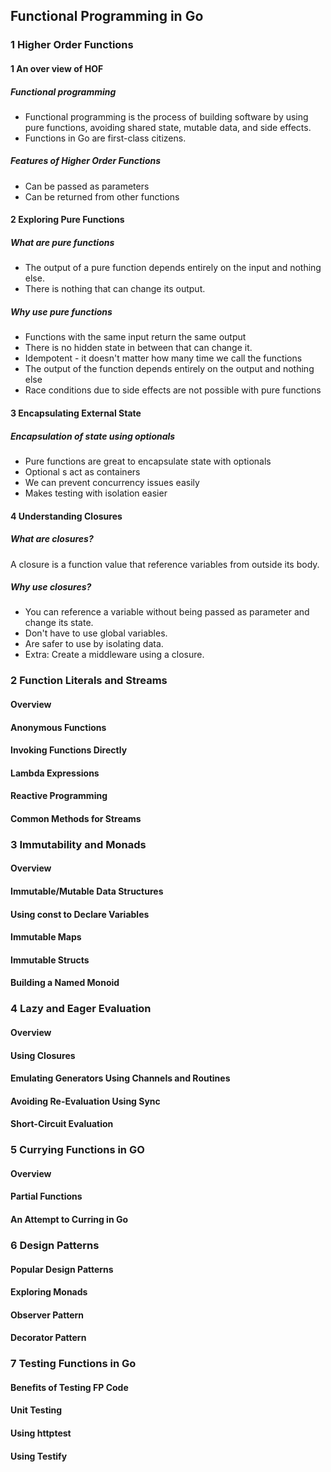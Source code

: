 ## Functional Programming in Go

### 1 Higher Order Functions

#### 1 An over view of HOF
##### Functional programming
- Functional programming is the process of building software by using pure functions, avoiding shared state, mutable data, and side effects.
- Functions in Go are first-class citizens.

##### Features of Higher Order Functions
- Can be passed as parameters
- Can be returned from other functions

#### 2 Exploring Pure Functions
##### What are pure functions
- The output of a pure function depends entirely on the input and nothing else.
- There is nothing that can change its output.
##### Why use pure functions
- Functions with the same input return the same output
- There is no hidden state in between that can change it.
- Idempotent - it doesn't matter how many time we call the functions
- The output of the function depends entirely on the output and nothing else
- Race conditions due to side effects are not possible with pure functions

#### 3 Encapsulating External State
##### Encapsulation of state using optionals
- Pure functions are great to encapsulate state with optionals
- Optional s act as containers
- We can prevent concurrency issues easily
- Makes testing with isolation easier

#### 4 Understanding Closures
##### What are closures?
A closure is a function value that reference variables from outside its body.

##### Why use closures?
- You can reference a variable without being passed as parameter and change its state.
- Don't have to use global variables.
- Are safer to use by isolating data.
- Extra: Create a middleware using a closure.

### 2 Function Literals and Streams
#### Overview

#### Anonymous Functions

#### Invoking Functions Directly

#### Lambda Expressions

#### Reactive Programming

#### Common Methods for Streams

### 3 Immutability and Monads
#### Overview

#### Immutable/Mutable Data Structures

#### Using const to Declare Variables

#### Immutable Maps

#### Immutable Structs

#### Building a Named Monoid

### 4 Lazy and Eager Evaluation
#### Overview

#### Using Closures

#### Emulating Generators Using Channels and Routines

#### Avoiding Re-Evaluation Using Sync

#### Short-Circuit Evaluation

### 5 Currying Functions in GO
#### Overview

#### Partial Functions

#### An Attempt to Curring in Go

### 6 Design Patterns
#### Popular Design Patterns

#### Exploring Monads

#### Observer Pattern

#### Decorator Pattern

### 7 Testing Functions in Go
#### Benefits of Testing FP Code

#### Unit Testing

#### Using httptest

#### Using Testify


